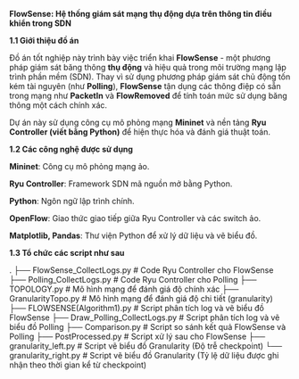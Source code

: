 
**FlowSense: Hệ thống giám sát mạng thụ động dựa trên thông tin điều khiển trong SDN**

**1.1 Giới thiệu đồ án** 

Đồ án tốt nghiệp này trình bày việc triển khai **FlowSense** - một phương pháp giám sát băng thông **thụ động** và hiệu quả trong môi trường mạng lập trình phần mềm (SDN). Thay vì sử dụng phương pháp giám sát chủ động tốn kém tài nguyên (như **Polling**), **FlowSense** tận dụng các thông điệp có sẵn trong mạng như **PacketIn** và **FlowRemoved** để tính toán mức sử dụng băng thông một cách chính xác.

Dự án này sử dụng công cụ mô phỏng mạng **Mininet** và nền tảng **Ryu Controller (viết bằng Python)** để hiện thực hóa và đánh giá thuật toán.

**1.2 Các công nghệ được sử dụng** 

**Mininet**: Công cụ mô phỏng mạng ảo.

**Ryu Controller**: Framework SDN mã nguồn mở bằng Python.

**Python**: Ngôn ngữ lập trình chính.

**OpenFlow**: Giao thức giao tiếp giữa Ryu Controller và các switch ảo.

**Matplotlib, Pandas**: Thư viện Python để xử lý dữ liệu và vẽ biểu đồ.

**1.3 Tổ chức các script như sau**

.
├── FlowSense_CollectLogs.py   # Code Ryu Controller cho FlowSense
├── Polling_CollectLogs.py     # Code Ryu Controller cho Polling
├── TOPOLOGY.py                # Mô hình mạng để đánh giá độ chính xác
├── GranularityTopo.py         # Mô hình mạng để đánh giá độ chi tiết (granularity)
├── FLOWSENSE(Algorithm1).py   # Script phân tích log và vẽ biểu đồ FlowSense
├── Draw_Polling_CollectLogs.py # Script phân tích log và vẽ biểu đồ Polling
├── Comparison.py              # Script so sánh kết quả FlowSense và Polling
├── PostProcessed.py           # Script xử lý sau cho FlowSense
├── granularity_left.py        # Script vẽ biểu đồ Granularity (Độ trễ checkpoint)
└── granularity_right.py       # Script vẽ biểu đồ Granularity (Tỷ lệ dữ liệu được ghi nhận theo thời gian kể từ checkpoint)

